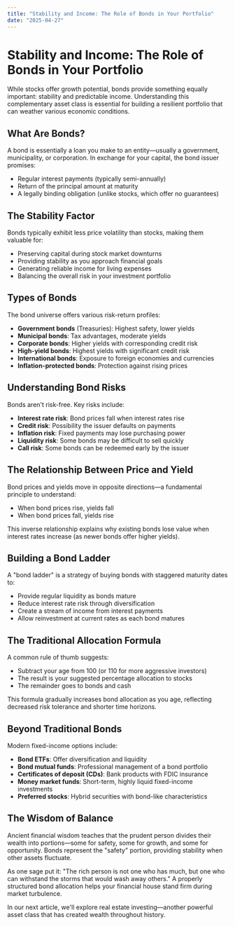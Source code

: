 ```yaml
---
title: "Stability and Income: The Role of Bonds in Your Portfolio"
date: "2025-04-27"
---
```


# Stability and Income: The Role of Bonds in Your Portfolio

While stocks offer growth potential, bonds provide something equally important: stability and predictable income. Understanding this complementary asset class is essential for building a resilient portfolio that can weather various economic conditions.

## What Are Bonds?

A bond is essentially a loan you make to an entity—usually a government, municipality, or corporation. In exchange for your capital, the bond issuer promises:
- Regular interest payments (typically semi-annually)
- Return of the principal amount at maturity
- A legally binding obligation (unlike stocks, which offer no guarantees)

## The Stability Factor

Bonds typically exhibit less price volatility than stocks, making them valuable for:
- Preserving capital during stock market downturns
- Providing stability as you approach financial goals
- Generating reliable income for living expenses
- Balancing the overall risk in your investment portfolio

## Types of Bonds

The bond universe offers various risk-return profiles:
- **Government bonds** (Treasuries): Highest safety, lower yields
- **Municipal bonds**: Tax advantages, moderate yields
- **Corporate bonds**: Higher yields with corresponding credit risk
- **High-yield bonds**: Highest yields with significant credit risk
- **International bonds**: Exposure to foreign economies and currencies
- **Inflation-protected bonds**: Protection against rising prices

## Understanding Bond Risks

Bonds aren't risk-free. Key risks include:
- **Interest rate risk**: Bond prices fall when interest rates rise
- **Credit risk**: Possibility the issuer defaults on payments
- **Inflation risk**: Fixed payments may lose purchasing power
- **Liquidity risk**: Some bonds may be difficult to sell quickly
- **Call risk**: Some bonds can be redeemed early by the issuer

## The Relationship Between Price and Yield

Bond prices and yields move in opposite directions—a fundamental principle to understand:
- When bond prices rise, yields fall
- When bond prices fall, yields rise

This inverse relationship explains why existing bonds lose value when interest rates increase (as newer bonds offer higher yields).

## Building a Bond Ladder

A "bond ladder" is a strategy of buying bonds with staggered maturity dates to:
- Provide regular liquidity as bonds mature
- Reduce interest rate risk through diversification
- Create a stream of income from interest payments
- Allow reinvestment at current rates as each bond matures

## The Traditional Allocation Formula

A common rule of thumb suggests:
- Subtract your age from 100 (or 110 for more aggressive investors)
- The result is your suggested percentage allocation to stocks
- The remainder goes to bonds and cash

This formula gradually increases bond allocation as you age, reflecting decreased risk tolerance and shorter time horizons.

## Beyond Traditional Bonds

Modern fixed-income options include:
- **Bond ETFs**: Offer diversification and liquidity
- **Bond mutual funds**: Professional management of a bond portfolio
- **Certificates of deposit (CDs)**: Bank products with FDIC insurance
- **Money market funds**: Short-term, highly liquid fixed-income investments
- **Preferred stocks**: Hybrid securities with bond-like characteristics

## The Wisdom of Balance

Ancient financial wisdom teaches that the prudent person divides their wealth into portions—some for safety, some for growth, and some for opportunity. Bonds represent the "safety" portion, providing stability when other assets fluctuate.

As one sage put it: "The rich person is not one who has much, but one who can withstand the storms that would wash away others." A properly structured bond allocation helps your financial house stand firm during market turbulence.

In our next article, we'll explore real estate investing—another powerful asset class that has created wealth throughout history.
